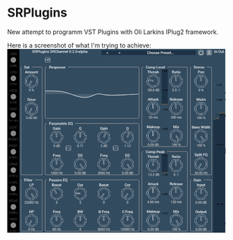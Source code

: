 # SRPlugins
New attempt to programm VST Plugins with Oli Larkins IPlug2 framework.

Here is a screenshot of what I'm trying to achieve:
![](Images/SRChannel_0-2-0.PNG)
